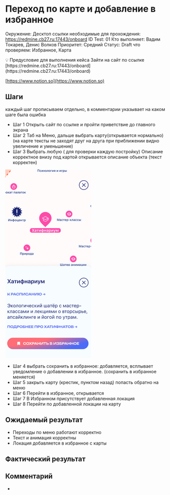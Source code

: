 # Переход по карте и добавление в избранное

Окружение: Десктоп
ссылки необходимые для прохождения: https://redmine.cb27.ru:17443/onboard
ID Test: 01
Кто выполняет: Вадим Токарев, Денис Волков
Приоритет: Средний
Статус: Draft
что проверяем: Избранное, Карта

<aside>
💡 Предусловие для выполнения кейса
Зайти на сайт по ссылке  [https://redmine.cb27.ru:17443/onboard](https://redmine.cb27.ru:17443/onboard)

</aside>

[https://www.notion.so](https://www.notion.so)

## Шаги

каждый шаг прописываем отдельно, в комментарии указывает на каком шаге была ошибка 

- Шаг 1 Открыть сайт по ссылке и пройти приветствие до главного экрана
- Шаг 2  Таб на Меню, дальше выбрать карту(открывается нормально)
(на карте тексты не заходят друг на друга при приближении видно  увеличение и уменьшение)
- Шаг 3 Выбрать любую ( для проверки каждую постройку) Описание корректное
внизу под картой открывается  описание объекта (текст корректен)

![Untitled](%D0%9F%D0%B5%D1%80%D0%B5%D1%85%D0%BE%D0%B4%20%D0%BF%D0%BE%20%D0%BA%D0%B0%D1%80%D1%82%D0%B5%20%D0%B8%20%D0%B4%D0%BE%D0%B1%D0%B0%D0%B2%D0%BB%D0%B5%D0%BD%D0%B8%D0%B5%20%D0%B2%20%D0%B8%D0%B7%D0%B1%D1%80%D0%B0%D0%BD%D0%BD%D0%BE%D0%B5%20fca964f94e8a42b196f4c8ea1e6c782e/Untitled.png)

- Шаг 4  выбрать сохранить в избранное:  добавляется, всплывает уведомление о добавлении в избранное. (сохранить в избранное меняется)
- Шаг 5  закрыть карту (крестик, пунктом назад) попасть обратно на меню
- Шаг 6 Перейти в избранное, открывается
- Шаг 7 В Избранном присутствует добавленная локация
- Шаг 8 Перейти по добавленной локации на карту

## Ожидаемый результат

- Переходы по меню работают корректно
- Текст и анимация корректны
- Локация добавляется в избранное с карты

## Фактический результат

> 
> 

## Комментарий

-